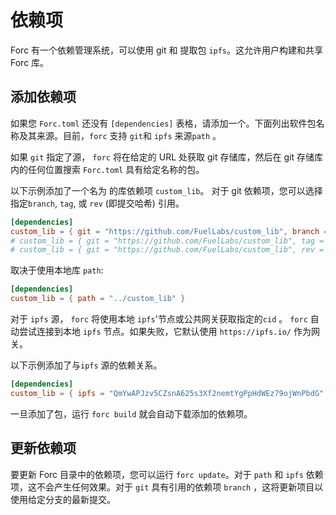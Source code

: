 # 依赖项

Forc 有一个依赖管理系统，可以使用 git 和 提取包 `ipfs`。这允许用户构建和共享 Forc 库。

## 添加依赖项

如果您 `Forc.toml` 还没有 `[dependencies]` 表格，请添加一个。下面列出软件包名称及其来源。目前，`forc` 支持 `git`和 `ipfs` 来源`path` 。

如果 `git` 指定了源， `forc` 将在给定的 URL 处获取 git 存储库，然后在 git 存储库内的任何位置搜索 `Forc.toml` 具有给定名称的包。

以下示例添加了一个名为 的库依赖项 `custom_lib`。 对于 git 依赖项，您可以选择指定`branch`, `tag`, 或 `rev` (即提交哈希) 引用。

```toml
[dependencies]
custom_lib = { git = "https://github.com/FuelLabs/custom_lib", branch = "master" }
# custom_lib = { git = "https://github.com/FuelLabs/custom_lib", tag = "v0.0.1" }
# custom_lib = { git = "https://github.com/FuelLabs/custom_lib", rev = "87f80bdf323e2d64e213895d0a639ad468f4deff" }
```

取决于使用本地库 `path`:

```toml
[dependencies]
custom_lib = { path = "../custom_lib" }
```

对于 `ipfs` 源， `forc` 将使用本地 `ipfs`'节点或公共网关获取指定的`cid` 。 `forc` 自动尝试连接到本地 `ipfs` 节点。如果失败，它默认使用 `https://ipfs.io/` 作为网关。

以下示例添加了与`ipfs` 源的依赖关系。

```toml
[dependencies]
custom_lib = { ipfs = "QmYwAPJzv5CZsnA625s3Xf2nemtYgPpHdWEz79ojWnPbdG" }
```

一旦添加了包，运行 `forc build` 就会自动下载添加的依赖项。

## 更新依赖项

要更新 Forc 目录中的依赖项，您可以运行 `forc update`。对于 `path` 和 `ipfs` 依赖项，这不会产生任何效果。对于 `git` 具有引用的依赖项 `branch` ，这将更新项目以使用给定分支的最新提交。
